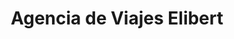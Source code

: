 ---
title: "Agencia de Viajes Elibert"
url: /la-vega/agencia-de-viajes-elibert/
shop: agencia de viajes
---